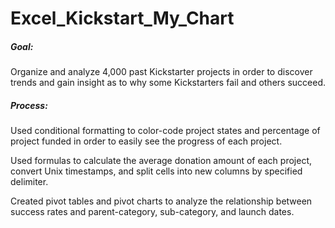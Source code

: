 # Excel_Kickstart_My_Chart

##### Goal:

Organize and analyze 4,000 past Kickstarter projects in order to discover trends and gain insight as to why some Kickstarters fail and others succeed.


##### Process:

Used conditional formatting to color-code project states and percentage of project funded in order to easily see the progress of each project. 

Used formulas to calculate the average donation amount of each project, convert Unix timestamps, and split cells into new columns by specified delimiter.

Created pivot tables and pivot charts to analyze the relationship between success rates and parent-category, sub-category, and launch dates.

